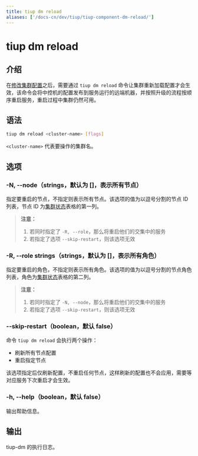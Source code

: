 ```yaml
---
title: tiup dm reload
aliases: ['/docs-cn/dev/tiup/tiup-component-dm-reload/']
---
```


# tiup dm reload

## 介绍

在[修改集群配置](/tiup/tiup-component-dm-edit-config.md)之后，需要通过 `tiup dm reload` 命令让集群重新加载配置才会生效，该命令会将中控机的配置发布到服务运行的远端机器，并按照升级的流程按顺序重启服务，重启过程中集群仍然可用。

## 语法

```sh
tiup dm reload <cluster-name> [flags]
```

`<cluster-name>` 代表要操作的集群名。

## 选项

### -N, --node（strings，默认为 []，表示所有节点）

指定要重启的节点，不指定则表示所有节点。该选项的值为以逗号分割的节点 ID 列表，节点 ID 为[集群状态](/tiup/tiup-component-dm-display.md)表格的第一列。

> **注意：**
> 
> 1. 若同时指定了 `-R, --role`，那么将重启他们的交集中的服务
> 2. 若指定了选项 `--skip-restart`，则该选项无效

### -R, --role strings（strings，默认为 []，表示所有角色）

指定要重启的角色，不指定则表示所有角色。该选项的值为以逗号分割的节点角色列表，角色为[集群状态](/tiup/tiup-component-dm-display.md)表格的第二列。

> **注意：**
> 
> 1. 若同时指定了 `-N, --node`，那么将重启他们的交集中的服务
> 2. 若指定了选项 `--skip-restart`，则该选项无效

### --skip-restart（boolean，默认 false）

命令 `tiup dm reload` 会执行两个操作：

- 刷新所有节点配置
- 重启指定节点

该选项指定后仅刷新配置，不重启任何节点，这样刷新的配置也不会应用，需要等对应服务下次重启才会生效。

### -h, --help（boolean，默认 false）

输出帮助信息。

## 输出

tiup-dm 的执行日志。